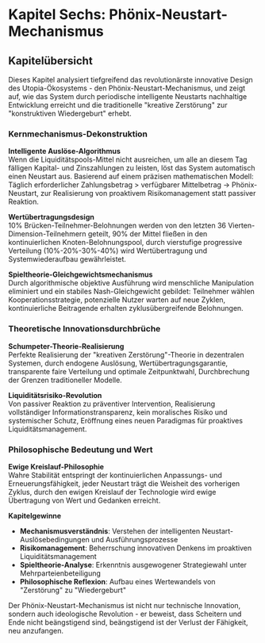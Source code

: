 # Kapitel Sechs: Phönix-Neustart-Mechanismus

## Kapitelübersicht

Dieses Kapitel analysiert tiefgreifend das revolutionärste innovative Design des Utopia-Ökosystems - den Phönix-Neustart-Mechanismus, und zeigt auf, wie das System durch periodische intelligente Neustarts nachhaltige Entwicklung erreicht und die traditionelle "kreative Zerstörung" zur "konstruktiven Wiedergeburt" erhebt.

### Kernmechanismus-Dekonstruktion

**Intelligente Auslöse-Algorithmus**  
Wenn die Liquiditätspools-Mittel nicht ausreichen, um alle an diesem Tag fälligen Kapital- und Zinszahlungen zu leisten, löst das System automatisch einen Neustart aus. Basierend auf einem präzisen mathematischen Modell: Täglich erforderlicher Zahlungsbetrag > verfügbarer Mittelbetrag → Phönix-Neustart, zur Realisierung von proaktivem Risikomanagement statt passiver Reaktion.

**Wertübertragungsdesign**  
10% Brücken-Teilnehmer-Belohnungen werden von den letzten 36 Vierten-Dimension-Teilnehmern geteilt, 90% der Mittel fließen in den kontinuierlichen Knoten-Belohnungspool, durch vierstufige progressive Verteilung (10%-20%-30%-40%) wird Wertübertragung und Systemwiederaufbau gewährleistet.

**Spieltheorie-Gleichgewichtsmechanismus**  
Durch algorithmische objektive Ausführung wird menschliche Manipulation eliminiert und ein stabiles Nash-Gleichgewicht gebildet: Teilnehmer wählen Kooperationsstrategie, potenzielle Nutzer warten auf neue Zyklen, kontinuierliche Beitragende erhalten zyklusübergreifende Belohnungen.

### Theoretische Innovationsdurchbrüche

**Schumpeter-Theorie-Realisierung**  
Perfekte Realisierung der "kreativen Zerstörung"-Theorie in dezentralen Systemen, durch endogene Auslösung, Wertübertragungsgarantie, transparente faire Verteilung und optimale Zeitpunktwahl, Durchbrechung der Grenzen traditioneller Modelle.

**Liquiditätsrisiko-Revolution**  
Von passiver Reaktion zu präventiver Intervention, Realisierung vollständiger Informationstransparenz, kein moralisches Risiko und systemischer Schutz, Eröffnung eines neuen Paradigmas für proaktives Liquiditätsmanagement.

### Philosophische Bedeutung und Wert

**Ewige Kreislauf-Philosophie**  
Wahre Stabilität entspringt der kontinuierlichen Anpassungs- und Erneuerungsfähigkeit, jeder Neustart trägt die Weisheit des vorherigen Zyklus, durch den ewigen Kreislauf der Technologie wird ewige Übertragung von Wert und Gedanken erreicht.

**Kapitelgewinne**

* **Mechanismusverständnis**: Verstehen der intelligenten Neustart-Auslösebedingungen und Ausführungsprozesse
* **Risikomanagement**: Beherrschung innovativen Denkens im proaktiven Liquiditätsmanagement
* **Spieltheorie-Analyse**: Erkenntnis ausgewogener Strategiewahl unter Mehrparteienbeteiligung
* **Philosophische Reflexion**: Aufbau eines Wertewandels von "Zerstörung" zu "Wiedergeburt"

Der Phönix-Neustart-Mechanismus ist nicht nur technische Innovation, sondern auch ideologische Revolution - er beweist, dass Scheitern und Ende nicht beängstigend sind, beängstigend ist der Verlust der Fähigkeit, neu anzufangen.